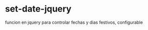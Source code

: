 set-date-jquery
===============

funcion en jquery para controlar fechas y dias festivos, configurable
